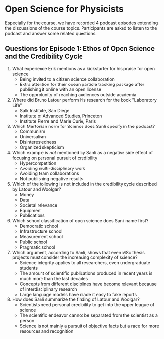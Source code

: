 # Open Science for Physicists

Especially for the course, we have recorded 4 podcast episodes extending the discussions of the course topics. 
Participants are asked to listen to the podcast and answer some related questions. 


## Questions for Episode 1: Ethos of Open Science and the Credibility Cycle

1. What experience Erik mentions as a kickstarter for his praise for open science
	+ Being invited to a citizen science collaboration
	+ Extra attention for their ocean particle tracking package after publishing it online with an open license
	+ The opprotunity of reaching audiences outside academia 
2. Where did Bruno Latour perform his research for the book "Laboratory Life"
	+ Salk Institute, San Diege
	+ Institute of Advanced Studies, Princeton
	+ Institute Pierre and Marie Curie, Paris
3. Which Mertonian norm for Science does Sanli specify in the podcast?
	+ Communism
	+ Universalism
	+ Disinterestedness
	+ Organized skepticism
4. Which example is *not* mentioned by Sanli as a negative side effect of focusing on personal pursuit of credibility
	+ Hypercompetition
	+ Avoiding multi-disciplinary work
	+ Avoiding team collaborations
	+ Not publishing negative results
5. Which of the following is not included in the credibility cycle described by Latour and Woolgar? 
	+ Money
	+ Data
	+ Societal relevance
	+ Equipment
	+ Publications
6. Which school classification of open science does Sanli name first?
	+ Democratic school 
	+ Infrastructure school
	+ Measurement school 
	+ Public school 
	+ Pragmatic school
7. Which argument, according to Sanli, shows that even MSc thesis projects must consider the increasing complexity of science?
	+ Science integrity applies to all researchers, even undergraduate students
	+ The amount of scientific publications produced in recent years is much more than the last decades
	+ Concepts from different disciplines have become relevant because of interdisciplinary research
	+ Large language models have made it easy to fake reports
8. How does Sanli summarize the finding of Latour and Woolgar?
	+ Scientists need personal credibility to get into the upper league of science
	+ The scientific endeavor cannot be separated from the scientist as a person
	+ Science is not mainly a pursuit of objective facts but a race for more resources and recognition
	